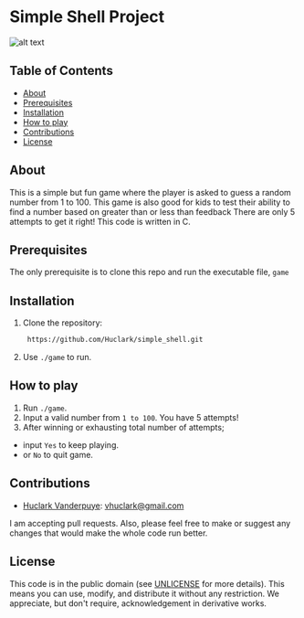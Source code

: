 # Simple Shell Project
![alt text](https://content.instructables.com/FKF/3M2G/K1NVASKL/FKF3M2GK1NVASKL.jpg?auto=webp&frame=1&fit=bounds&md=f603152d3711f5092071d170620548c6)

## Table of Contents
- [About](#about)
- [Prerequisites](#prerequisites)
- [Installation](#installation)
- [How to play](#Howtoplay)
- [Contributions](#contributions)
- [License](#license)

## About
This is a simple but fun game where the player is asked to guess a random number from 1 to 100. This game is also good for kids to test their ability to find a number based on greater than or less than feedback
There are only 5 attempts to get it right! This code is written in C.

## Prerequisites
The only prerequisite is to clone this repo and run the executable file, `game`

## Installation
1. Clone the repository:

   ```bash
	https://github.com/Huclark/simple_shell.git

2. Use `./game` to run.


## How to play
1. Run `./game`.
2. Input a valid number from `1 to 100`. You have 5 attempts!
3. After winning or exhausting total number of attempts;
- input `Yes` to keep playing.
- or `No` to quit game.

## Contributions
  - [Huclark Vanderpuye](https://github.com/Huclark): vhuclark@gmail.com

I am accepting pull requests. Also, please feel free to make or suggest any changes that would make the whole code run better.

## License
This code is in the public domain (see [UNLICENSE](UNLICENSE) for more details). This means you can use, modify, and distribute it without any restriction. We appreciate, but don't require, acknowledgement in derivative works.
